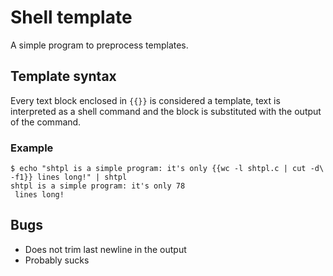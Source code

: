 # Shell template
A simple program to preprocess templates.

## Template syntax

Every text block enclosed in ```{{}}``` is considered a template, text
is interpreted as a shell command and the block is substituted with the
output of the command.

### Example
```
$ echo "shtpl is a simple program: it's only {{wc -l shtpl.c | cut -d\  -f1}} lines long!" | shtpl
shtpl is a simple program: it's only 78
 lines long!
```

## Bugs
* Does not trim last newline in the output
* Probably sucks
